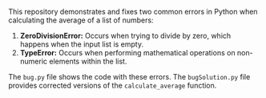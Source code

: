 This repository demonstrates and fixes two common errors in Python when calculating the average of a list of numbers:

1. **ZeroDivisionError:** Occurs when trying to divide by zero, which happens when the input list is empty.
2. **TypeError:** Occurs when performing mathematical operations on non-numeric elements within the list.

The `bug.py` file shows the code with these errors. The `bugSolution.py` file provides corrected versions of the `calculate_average` function.